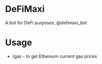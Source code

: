 # DeFiMaxi
A bot for DeFi purposes, @defimaxi_bot

# Usage
- /gas - to get Ethereum current gas prices
